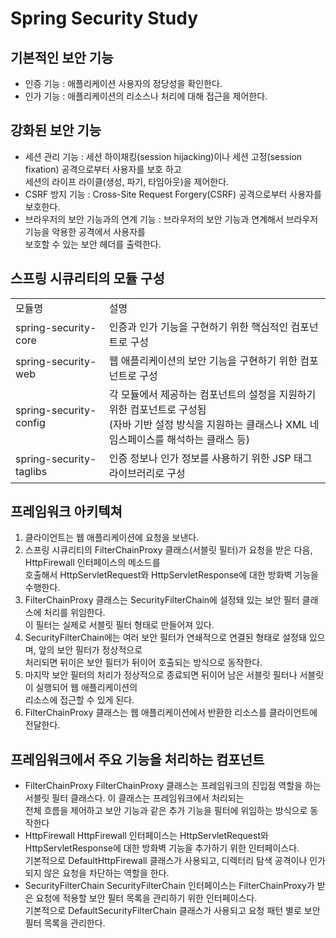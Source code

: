 # Spring Security Study

## 기본적인 보안 기능
* 인증 기능 : 애플리케이션 사용자의 정당성을 확인한다.
* 인가 기능 : 애플리케이션의 리소스나 처리에 대해 접근을 제어한다.

## 강화된 보안 기능
* 세션 관리 기능 : 세션 하이재킹(session hijacking)이나 세션 고정(session fixation) 공격으로부터 사용자를 보호 하고<br/>
세션의 라이프 라이클(생성, 파기, 타임아웃)을 제어한다.
* CSRF 방지 기능 : Cross-Site Request Forgery(CSRF) 공격으로부터 사용자를 보호한다.
* 브라우저의 보안 기능과의 연계 기능 : 브라우저의 보안 기능과 연계해서 브라우저 기능을 악용한 공격에서 사용자를 <br/>
보호할 수 있는 보안 헤더를 출력한다.

## 스프링 시큐리티의 모듈 구성
<table>
<tr>
<td>모듈명</td>
<td>설명</td>
</tr>
<tr>
<td>spring-security-core</td>
<td>인증과 인가 기능을 구현하기 위한 핵심적인 컴포넌트로 구성</td>
</tr>
<tr>
<td>spring-security-web</td>
<td>웹 애플리케이션의 보안 기능을 구현하기 위한 컴포넌트로 구성</td>
</tr>
<tr>
<td>spring-security-config</td>
<td>
각 모듈에서 제공하는 컴포넌트의 설정을 지원하기 위한 컴포넌트로 구성됨<br/>
(자바 기반 설정 방식을 지원하는 클래스나 XML 네임스페이스를 해석하는 클래스 등)
</td>
</tr>
<tr>
<td>spring-security-taglibs</td>
<td>인증 정보나 인가 정보를 사용하기 위한 JSP 태그 라이브러리로 구성</td>
</tr>
</table>

## 프레임워크 아키텍쳐
1. 클라이언트는 웹 애플리케이션에 요청을 보낸다.
2. 스프링 시큐리티의 FilterChainProxy 클래스(서블릿 필터)가 요청을 받은 다음, HttpFirewall 인터페이스의 메소드를<br/>
호출해서 HttpServletRequest와 HttpServletResponse에 대한 방화벽 기능을 수행한다.
3. FilterChainProxy 클래스는 SecurityFilterChain에 설정돼 있는 보안 필터 클래스에 처리를 위임한다.<br/>
이 필터는 실제로 서블릿 필터 형태로 만들어져 있다.
4. SecurityFilterChain에는 여러 보안 필터가 연쇄적으로 연결된 형태로 설정돼 있으며, 앞의 보안 필터가 정상적으로<br/>
처리되면 뒤이은 보안 필터가 뒤이어 호출되는 방식으로 동작한다.
5. 마지막 보안 필터의 처리가 정상적으로 종료되면 뒤이어 남은 서블릿 필터나 서블릿이 실행되어 웹 애플리케이션의<br/>
리소스에 접근할 수 있게 된다.
6. FilterChainProxy 클래스는 웹 애플리케이션에서 반환한 리소스를 클라이언트에 전달한다.

## 프레임워크에서 주요 기능을 처리하는 컴포넌트
* FilterChainProxy
FilterChainProxy 클래스는 프레임워크의 진입점 역할을 하는 서블릿 필터 클래스다. 이 클래스는 프레임워크에서 처리되는<br/>
전체 흐름을 제어하고 보안 기능과 같은 추가 기능을 필터에 위임하는 방식으로 동작한다
* HttpFirewall
HttpFirewall 인터페이스는 HttpServletRequest와 HttpServletResponse에 대한 방화벽 기능을 추가하기 위한 인터페이스다.<br/>
기본적으로 DefaultHttpFirewall 클래스가 사용되고, 디렉터리 탐색 공격이나 인가되지 않은 요청을 차단하는 역할을 한다.
* SecurityFilterChain
SecurityFilterChain 인터페이스는 FilterChainProxy가 받은 요청에 적용할 보안 필터 목록을 관리하기 위한 인터페이스다.<br/>
기본적으로 DefaultSecurityFilterChain 클래스가 사용되고 요청 패턴 별로 보안 필터 목록을 관리한다.